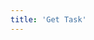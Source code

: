 ```yaml
---
title: 'Get Task'
---
```


<API
	method="POST"
	url="/task/get"
	:body="body"
	:results="results"
/>

<script setup>
import body from './body.json'
import results from './results.json'
</script>
